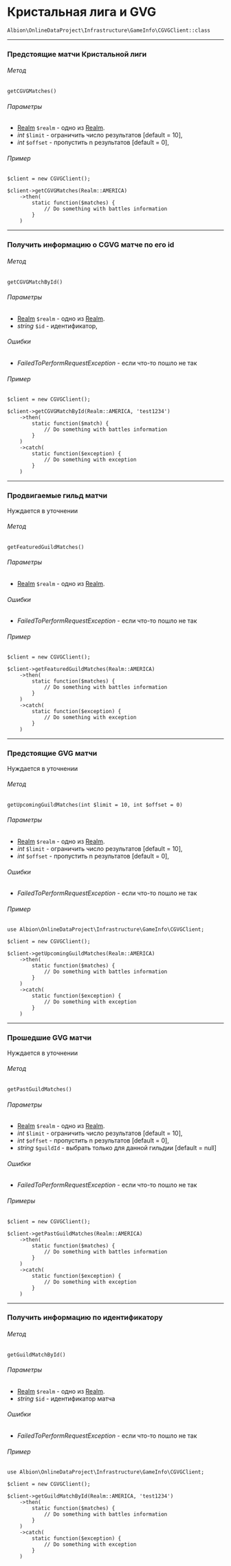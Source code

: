 # Кристальная лига и GVG 

`Albion\OnlineDataProject\Infrastructure\GameInfo\CGVGClient::class`  

--- 
### Предстоящие матчи Кристальной лиги

###### Метод
`getCGVGMatches()`

###### Параметры
* [Realm](realm.md) `$realm` - одно из [Realm](realm.md).
* _int_ `$limit` - ограничить число результатов [default = 10],
* _int_ `$offset` - пропустить n результатов [default = 0], 

###### Пример

```
$client = new CGVGClient();

$client->getCGVGMatches(Realm::AMERICA)
    ->then(
        static function($matches) {
            // Do something with battles information
        }
    )
```
--- 
### Получить информацию о CGVG матче по его id

###### Метод
`getCGVGMatchById()`

###### Параметры
* [Realm](realm.md) `$realm` - одно из [Realm](realm.md).
* _string_ `$id` - идентификатор, 

###### Ошибки
 * _FailedToPerformRequestException_ - если что-то пошло не так

###### Пример

```
$client = new CGVGClient();

$client->getCGVGMatchById(Realm::AMERICA, 'test1234')
    ->then(
        static function($match) {
            // Do something with battles information
        }
    )
    ->catch(
        static function($exception) {
            // Do something with exception
        }
    )
```
--- 
### Продвигаемые гильд матчи

Нуждается в уточнении

###### Метод
`getFeaturedGuildMatches()`

###### Параметры
* [Realm](realm.md) `$realm` - одно из [Realm](realm.md).

###### Ошибки
 * _FailedToPerformRequestException_ - если что-то пошло не так

###### Пример

```
$client = new CGVGClient();

$client->getFeaturedGuildMatches(Realm::AMERICA)
    ->then(
        static function($matches) {
            // Do something with battles information
        }
    )
    ->catch(
        static function($exception) {
            // Do something with exception
        }
    )
```
--- 
### Предстоящие GVG матчи

Нуждается в уточнении 

###### Метод
`getUpcomingGuildMatches(int $limit = 10, int $offset = 0)`

###### Параметры
* [Realm](realm.md) `$realm` - одно из [Realm](realm.md).
* _int_ `$limit` - ограничить число результатов [default = 10],
* _int_ `$offset` - пропустить n результатов [default = 0],  

###### Ошибки
 * _FailedToPerformRequestException_ - если что-то пошло не так

###### Пример

```
use Albion\OnlineDataProject\Infrastructure\GameInfo\CGVGClient;
 
$client = new CGVGClient();

$client->getUpcomingGuildMatches(Realm::AMERICA)
    ->then(
        static function($matches) {
            // Do something with battles information
        }
    )
    ->catch(
        static function($exception) {
            // Do something with exception
        }
    )
```
--- 
### Прошедшие GVG матчи

Нуждается в уточнении 

###### Метод
`getPastGuildMatches()`

###### Параметры
* [Realm](realm.md) `$realm` - одно из [Realm](realm.md).
* _int_ `$limit` - ограничить число результатов [default = 10],
* _int_ `$offset` - пропустить n результатов [default = 0],  
* _string_ `$guildId` - выбрать только для данной гильдии [default = null]

###### Ошибки
 * _FailedToPerformRequestException_ - если что-то пошло не так

###### Примеры

```
$client = new CGVGClient();

$client->getPastGuildMatches(Realm::AMERICA)
    ->then(
        static function($matches) {
            // Do something with battles information
        }
    )
    ->catch(
        static function($exception) {
            // Do something with exception
        }
    )
```
--- 
### Получить информацию по идентификатору 

###### Метод
`getGuildMatchById()`

###### Параметры
* [Realm](realm.md) `$realm` - одно из [Realm](realm.md).
* _string_ `$id` - идентификатор матча  

###### Ошибки
 * _FailedToPerformRequestException_ - если что-то пошло не так

###### Пример

```
use Albion\OnlineDataProject\Infrastructure\GameInfo\CGVGClient;
 
$client = new CGVGClient();

$client->getGuildMatchById(Realm::AMERICA, 'test1234')
    ->then(
        static function($matches) {
            // Do something with battles information
        }
    )
    ->catch(
        static function($exception) {
            // Do something with exception
        }
    )
```